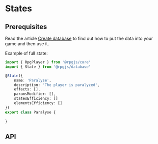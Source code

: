 # States

## Prerequisites

Read the article [Create database](/guide/create-database.html#prerequisites) to find out how to put the data into your game and then use it. 

Example of full state:

```ts
import { RpgPlayer } from '@rpgjs/core'
import { State } from '@rpgjs/database'

@State({  
    name: 'Paralyse',
    description: 'The player is paralyzed',
    effects: [],
    paramsModifier: [],
    statesEfficiency: []
    elementsEfficiency: []
})
export class Paralyse {
    
}
```

## API

<Content :page-key="$site.pages.find(p => p.path === '/api/State.html').key"/>